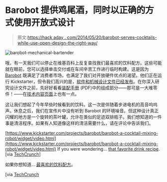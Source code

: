 # Barobot 提供鸡尾酒，同时以正确的方式使用开放式设计

> 原文:[https://hack aday . com/2014/05/20/barobot-serves-cocktails-while-use-open-design-the-right-way/](https://hackaday.com/2014/05/20/barobot-serves-cocktails-while-using-open-design-the-right-way/)

![barobot-mechanical-bartender](../Images/1ffc473499ebdc4babc0e92a3fd3f610.png)

哦，有一天我们可以停止在维基百科上反复查找我们最喜欢的饮料配方。这些可能就在眼前，您可以选择单击交付或在车间辛苦工作进行临时构建。这是因为 [Barobot](http://barobot.com/) 既满足了消费者市场，也满足了我们对开放硬件优点的渴望。他们正在运行 Kickstarter，但令我们高兴的是，[软件和机械设计文件已经发布](https://code.google.com/p/barobot/)。在你深入研究设计文件之前，先好好看看[装配手册](http://barobot.com/assets/manuals/Barobot_assembly_guide_v03.pdf) (PDF)中的组成部分——那可是一大堆零件！——在[技术内容页面](http://barobot.com/support/tech-stuff/)上也有一点。

这让我们想起了今年早些时候看到的饮料。这一次是伴随着步进电机的高音呜呜声。休息之后，我们在宣传片中没有听到 Barobot 的环境噪音。但这种设计真正闪耀的地方是一个旋转的茶叶罐，允许在类似的足迹双排瓶子。我们想知道的一件事是清洁程序。如果有人知道像这样的清洁需要什么，请在评论中告诉我们。

[https://www.kickstarter.com/projects/barobot/barobot-a-cocktail-mixing-robot/widget/video.html](https://www.kickstarter.com/projects/barobot/barobot-a-cocktail-mixing-robot/widget/video.html) If you were wondering... [that favorite drink recipe](http://en.wikipedia.org/wiki/Margarita). [via [TechCrunch](http://techcrunch.com/2014/05/20/barobot/)]

如果你想知道… [最喜欢的饮料配方](http://en.wikipedia.org/wiki/Margarita)。

[via [TechCrunch](http://techcrunch.com/2014/05/20/barobot/)
